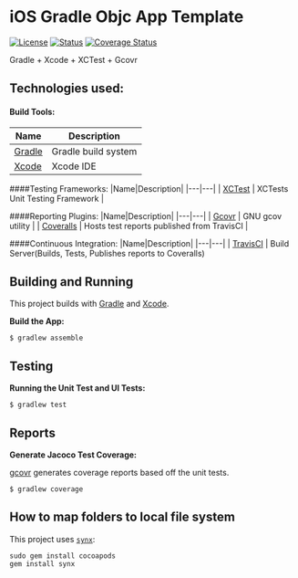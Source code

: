# iOS Gradle Objc App Template

[![License](https://img.shields.io/badge/License-Apache%202.0-blue.svg)](http://www.apache.org/licenses/LICENSE-2.0)
[![Status](https://travis-ci.org/jaredsburrows/ios-gradle-objc-app-template.svg?branch=master)](https://travis-ci.org/jaredsburrows/ios-gradle-objc-app-template) [![Coverage Status](https://coveralls.io/repos/github/jaredsburrows/ios-gradle-objc-app-template/badge.svg?branch=master)](https://coveralls.io/github/jaredsburrows/ios-gradle-objc-app-template?branch=master)

Gradle + Xcode + XCTest + Gcovr

## Technologies used:
#### Build Tools:
|Name|Description|
|---|---|
| [Gradle](http://gradle.org/docs/current/release-notes) | Gradle build system |
| [Xcode](https://developer.apple.com/xcode/) | Xcode IDE |

####Testing Frameworks:
|Name|Description|
|---|---|
| [XCTest](https://developer.apple.com/library/ios/documentation/DeveloperTools/Conceptual/testing_with_xcode/chapters/04-writing_tests.html#//apple_ref/doc/uid/TP40014132-CH4-SW1) | XCTests Unit Testing Framework |

####Reporting Plugins:
|Name|Description|
|---|---|
| [Gcovr](http://gcovr.com/) | GNU gcov utility |
| [Coveralls](https://coveralls.io/) | Hosts test reports published from TravisCI |

####Continuous Integration:
|Name|Description|
|---|---|
| [TravisCI](http://docs.travis-ci.com/user/languages/android/) | Build Server(Builds, Tests, Publishes reports to Coveralls)


## Building and Running


This project builds with [Gradle](www.gradle.org) and [Xcode](https://developer.apple.com/xcode/).


**Build the App:**

    $ gradlew assemble
   
## Testing


**Running the Unit Test and UI Tests:**


    $ gradlew test
    

## Reports

**Generate Jacoco Test Coverage:**


[gcovr](http://gcovr.com/) generates coverage reports based off the unit tests.


    $ gradlew coverage


## How to map folders to local file system

This project uses [`synx`](https://github.com/venmo/synx):

    sudo gem install cocoapods
    gem install synx
